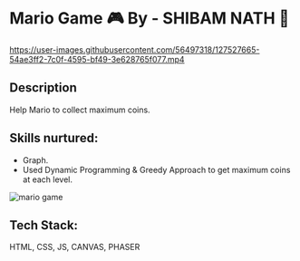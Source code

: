 # Mario Game 🎮 By - SHIBAM NATH 💖





https://user-images.githubusercontent.com/56497318/127527665-54ae3ff2-7c0f-4595-bf49-3e628765f077.mp4




##  Description
Help Mario to collect maximum coins.

## Skills nurtured:
  - Graph.
  - Used Dynamic Programming & Greedy Approach to get maximum coins at each level.


![mario game](https://i.pinimg.com/originals/63/dd/d7/63ddd7f601b6c9961e83fc5f45bd67f5.gif)
##  Tech Stack:
HTML, CSS, JS, CANVAS, PHASER
